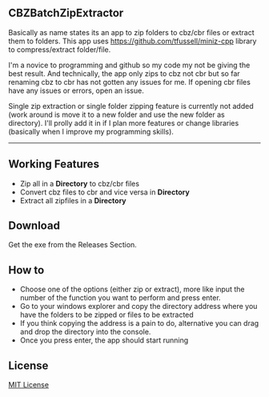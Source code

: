 ## CBZBatchZipExtractor

Basically as name states its an app to zip folders to cbz/cbr files or extract them to folders.
This app uses https://github.com/tfussell/miniz-cpp library to compress/extract folder/file.

I'm a novice to programming and github so my code my not be giving the best result. 
And technically, the app only zips to cbz not cbr but so far renaming cbz to cbr has not gotten any issues for me. 
If opening cbr files have any issues or errors, open an issue.

Single zip extraction or single folder zipping feature is currently not added (work around is move it to a new folder and use the new folder as directory).
I'll prolly add it in if I plan more features or change libraries (basically when I improve my programming skills).

---

## Working Features

- Zip all in a **Directory** to cbz/cbr files
- Convert cbz files to cbr and vice versa in **Directory**
- Extract all zipfiles in a **Directory**

## Download

Get the exe from the Releases Section.

## How to

- Choose one of the options (either zip or extract), more like input the number of the function you want to perform and press enter.
- Go to your windows explorer and copy the directory address where you have the folders to be zipped or files to be extracted
- If you think copying the address is a pain to do, alternative you can drag and drop the directory into the console.
- Once you press enter, the app should start running

## License

[MIT License](https://github.com/xgi/houdoku/blob/master/LICENSE.txt)
